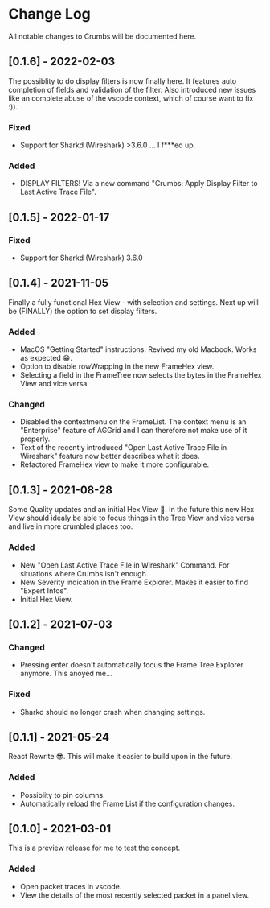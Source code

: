# Change Log

All notable changes to Crumbs will be documented here.
## [0.1.6] - 2022-02-03
The possiblity to do display filters is now finally here. It features auto completion of fields and validation of the filter.
Also introduced new issues like an complete abuse of the vscode context, which of course want to fix :)).

### Fixed
- Support for Sharkd (Wireshark) >3.6.0 ... I f***ed up.

### Added
- DISPLAY FILTERS! Via a new command "Crumbs: Apply Display Filter to Last Active Trace File".

## [0.1.5] - 2022-01-17

### Fixed
- Support for Sharkd (Wireshark) 3.6.0

## [0.1.4] - 2021-11-05
Finally a fully functional Hex View - with selection and settings. Next up will be (FINALLY) the option to set display filters.

### Added
- MacOS "Getting Started" instructions. Revived my old Macbook. Works as expected 😁.
- Option to disable rowWrapping in the new FrameHex view.
- Selecting a field in the FrameTree now selects the bytes in the FrameHex View and vice versa.

### Changed
- Disabled the contextmenu on the FrameList. The context menu is an "Enterprise" feature of AGGrid and I can therefore not make use of it properly.
- Text of the recently introduced "Open Last Active Trace File in Wireshark" feature now better describes what it does.
- Refactored FrameHex view to make it more configurable.

## [0.1.3] - 2021-08-28
Some Quality updates and an initial Hex View 🎉. In the future this new Hex View should idealy be able to focus things in the Tree View and vice versa and live in more crumbled places too.

### Added
- New "Open Last Active Trace File in Wireshark" Command. For situations where Crumbs isn't enough.
- New Severity indication in the Frame Explorer. Makes it easier to find "Expert Infos".
- Initial Hex View.

## [0.1.2] - 2021-07-03

### Changed
- Pressing enter doesn't automatically focus the Frame Tree Explorer anymore. This anoyed me...

### Fixed
- Sharkd should no longer crash when changing settings.

## [0.1.1] - 2021-05-24
React Rewrite 😎. This will make it easier to build upon in the future.

### Added
- Possiblity to pin columns.
- Automatically reload the Frame List if the configuration changes.

## [0.1.0] - 2021-03-01
This is a preview release for me to test the concept.

### Added
- Open packet traces in vscode.
- View the details of the most recently selected packet in a panel view.